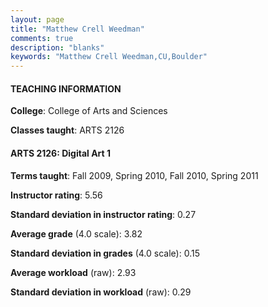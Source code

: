 ```yaml
---
layout: page
title: "Matthew Crell Weedman" 
comments: true
description: "blanks"
keywords: "Matthew Crell Weedman,CU,Boulder"
---
```

<head>
<script src="https://ajax.googleapis.com/ajax/libs/jquery/2.1.3/jquery.min.js"></script>
<script src="https://dl.dropboxusercontent.com/s/pc42nxpaw1ea4o9/highcharts.js?dl=0"></script>
<!-- <script src="../assets/js/highcharts.js"></script> -->
<style type="text/css">@font-face {
	font-family: "Bebas Neue";
	src: url(https://www.filehosting.org/file/details/544349/BebasNeue Regular.otf) format("opentype");
	}
	h1.Bebas { 
		font-family: "Bebas Neue", Verdana, Tahoma;
	}
</style>
</head>
	   
#### TEACHING INFORMATION

**College**: College of Arts and Sciences

**Classes taught**: ARTS 2126

#### ARTS 2126: Digital Art 1

**Terms taught**: Fall 2009, Spring 2010, Fall 2010, Spring 2011

**Instructor rating**: 5.56

**Standard deviation in instructor rating**: 0.27

**Average grade** (4.0 scale): 3.82

**Standard deviation in grades** (4.0 scale): 0.15

**Average workload** (raw): 2.93

**Standard deviation in workload** (raw): 0.29

